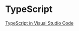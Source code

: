 # TypeScript

[TypeScript in Visual Studio Code](https://code.visualstudio.com/docs/languages/typescript)
